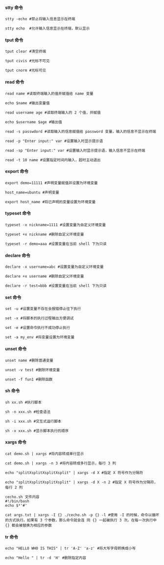 #### stty 命令

```
stty -echo #禁止将输入信息显示在终端

stty echo  #允许输入信息显示在终端，默认显示
```

#### tput 命令

```
tput clear #清空终端

tput civis #光标不可见  
  
tput cnorm #光标可见
```

#### read 命令

```
read name #读取终端输入的值并赋值给 name 变量

echo $name #输出变量值

read username age #读取终端输入的 2 个值，并赋值

echo $username $age #输出值

read -s passwdord #读取输入的信息赋值给 password 变量，输入的信息不显示在终端

read -p "Enter input:" var #设置输入时显示提示语

read -sp "Enter input:" var #设置输入时显示提示语，输入信息不显示在终端

read -t 10 name #设置指定时间内输入，超时主动退出
```

#### export 命令

```
export demo=11111 #声明变量赋值并设置为环境变量

host_name=ubuntu #声明变量

export host_name #将已声明的变量设置为环境变量
```

#### typeset 命令

```
typeset -x nickname=1111 #设置变量为自定义环境变量

typeset +x nickname #删除自定义环境变量

typeset -r demo=aaa #设置变量在当前 shell 下为只读
```

#### declare 命令

```
declare -x username=abc #设置变量为自定义环境变量

declare +x username #删除自定义环境变量

declare -r test=bbb #设置变量在当前 shell 下为只读

```

#### set 命令

```
set -u #设置变量不存在会报错停止往下执行

set -x #将脚本的执行过程输出方便调试

set -e #设置命令执行不成功停止执行

set -a my_env #将变量设置为环境变量
```

#### unset 命令

```
unset name #删除普通变量

unset -v test #删除环境变量

unset -f fun1 #删除函数
```

#### sh 命令

```
sh xx.sh #执行脚本

sh -n xxx.sh #检查语法

sh -i xxx.sh #交互式运行脚本

sh -x xxx.sh #显示脚本执行的顺序
```

#### xargs 命令

```
cat demo.sh | xargs #将内容转成单行显示

cat demo.sh | xargs -n 3 #将内容转成多行显示，每行 3 列

echo "splitXsplitXsplitXsplit" | xargs -d X #指定 X 符号作为分隔符

echo "splitXsplitXsplitXsplit" | xargs -d X -n 2 #指定 X 符号作为分隔符，每行 2 列

cecho.sh 文件内容
#!/bin/bash 
echo $*'#'

cat args.txt | xargs -I {} ./cecho.sh -p {} -l #使用 -I 的时候，命令以循环的方式执行。如果有 3 个参数，那么命令就会连 同 {} 一起被执行 3 次。在每一次执行中 {} 都会被替换为相应的参数 
```

#### tr 命令

```
echo "HELLO WHO IS THIS" | tr 'A-Z' 'a-z' #将大写字母转换成小写

echo "Hello " | tr -d 'H' #删除指定内容
```
